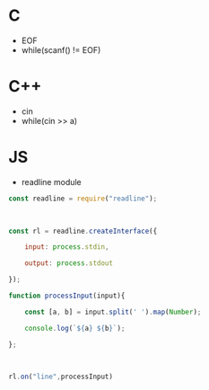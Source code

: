 # C
- EOF
- while(scanf() != EOF)
# C++
- cin
- while(cin >> a)
# JS
- readline module
```js
const readline = require("readline");

  

const rl = readline.createInterface({

	input: process.stdin,

	output: process.stdout

});

function processInput(input){

	const [a, b] = input.split(' ').map(Number);

	console.log(`${a} ${b}`);

};

  

rl.on("line",processInput)
```
